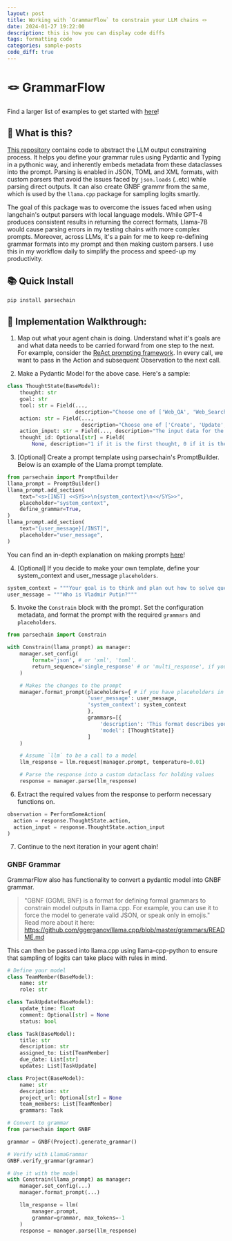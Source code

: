 ```yaml
---
layout: post
title: Working with `GrammarFlow` to constrain your LLM chains 🪢
date: 2024-01-27 19:22:00
description: this is how you can display code diffs
tags: formatting code
categories: sample-posts
code_diff: true
---
```


# 🪢 GrammarFlow

Find a larger list of examples to get started with [here](https://github.com/e-lab/SyntaxShaper/blob/main/demo.ipynb)!

## 🤔 What is this?

[This repository](https://github.com/e-lab/SyntaxShaper/) contains code to abstract the LLM output constraining process. It helps you define your grammar rules using Pydantic and Typing in a pythonic way, and inherently embeds metadata from these dataclasses into the prompt. Parsing is enabled in JSON, TOML and XML formats, with custom parsers that avoid the issues faced by `json.loads` (..etc) while parsing direct outputs. It can also create GNBF grammr from the same, which is used by the `llama.cpp` package for sampling logits smartly. 

The goal of this package was to overcome the issues faced when using langchain's output parsers with local language models. While GPT-4 produces consistent results in returning the correct formats, Llama-7B would cause parsing errors in my testing chains with more complex prompts. Moreover, across LLMs, it's a pain for me to keep re-defining grammar formats into my prompt and then making custom parsers. I use this in my workflow daily to simplify the process and speed-up my productivity. 

## 📚 Quick Install

`pip install parsechain`

## 📃 Implementation Walkthrough:

1. Map out what your agent chain is doing. Understand what it's goals are and what data needs to be carried forward from one step to the next. 
For example, consider the [ReAct prompting framework](https://react-lm.github.io/). In every call, we want to pass in the Action and subsequent Observation to the next call. 

2. Make a Pydantic Model for the above case. Here's a sample: 
```python 
class ThoughtState(BaseModel):
    thought: str
    goal: str
    tool: str = Field(...,
                      description="Choose one of ['Web_QA', 'Web_Search', 'Web_Scraping', 'Web_Automation', 'Web_Research']")
    action: str = Field(...,
                        description="Choose one of ['Create', 'Update', 'Delete', 'Read']")
    action_input: str = Field(..., description="The input data for the action")
    thought_id: Optional[str] = Field(
        None, description="1 if it is the first thought, 0 if it is the final thought.")
```

3. [Optional] Create a prompt template using parsechain's PromptBuilder. Below is an example of the Llama prompt template. 
```python 
from parsechain import PromptBuilder
llama_prompt = PromptBuilder()
llama_prompt.add_section(
    text="<s>[INST] <<SYS>>\n{system_context}\n<</SYS>>",
    placeholder="system_context",
    define_grammar=True,
)
llama_prompt.add_section(
    text="{user_message}[/INST]",
    placeholder="user_message",
)
```
You can find an in-depth explanation on making prompts [here](https://github.com/e-lab/SyntaxShaper/blob/main/demo.ipynb)!

4. [Optional] If you decide to make your own template, define your system_context and user_message `placeholders`. 
```python
system_context = """Your goal is to think and plan out how to solve questions using agent tools provided to you. Think about all aspects of your thought process."""
user_message = """Who is Vladmir Putin?"""
```

5. Invoke the `Constrain` block with the prompt. Set the configuration metadata, and format the prompt with the required `grammars` and `placeholders`.
```python
from parsechain import Constrain 

with Constrain(llama_prompt) as manager:
    manager.set_config(
        format='json', # or 'xml', 'toml'. 
        return_sequence='single_response' # or 'multi_response', if you need multiple grammars. 
    )

    # Makes the changes to the prompt
    manager.format_prompt(placeholders={ # if you have placeholders in the prompt
                          'user_message': user_message,
                          'system_context': system_context
                          },
                          grammars=[{
                              'description': 'This format describes your current thinking state', # Description of the response format
                              'model': [ThoughtState]}
                          ]
    )

    # Assume `llm` to be a call to a model
    llm_response = llm.request(manager.prompt, temperature=0.01)

    # Parse the response into a custom dataclass for holding values
    response = manager.parse(llm_response)
```

6. Extract the required values from the response to perform necessary functions on. 

```python 
observation = PerformSomeAction(
  action = response.ThoughtState.action, 
  action_input = response.ThoughtState.action_input
) 
```

7. Continue to the next iteration in your agent chain! 

### GNBF Grammar 

GrammarFlow also has functionality to convert a pydantic model into GNBF grammar. 
> "GBNF (GGML BNF) is a format for defining formal grammars to constrain model outputs in llama.cpp. For example, you can use it to force the model to generate valid JSON, or speak only in emojis."
> Read more about it here: https://github.com/ggerganov/llama.cpp/blob/master/grammars/README.md

This can then be passed into llama.cpp using llama-cpp-python to ensure that sampling of logits can take place with rules in mind. 

```python
# Define your model 
class TeamMember(BaseModel):
    name: str
    role: str

class TaskUpdate(BaseModel):
    update_time: float
    comment: Optional[str] = None
    status: bool

class Task(BaseModel):
    title: str
    description: str
    assigned_to: List[TeamMember]
    due_date: List[str]
    updates: List[TaskUpdate]

class Project(BaseModel):
    name: str
    description: str
    project_url: Optional[str] = None
    team_members: List[TeamMember]
    grammars: Task

# Convert to grammar
from parsechain import GNBF

grammar = GNBF(Project).generate_grammar()

# Verify with LlamaGrammar
GNBF.verify_grammar(grammar)

# Use it with the model 
with Constrain(llama_prompt) as manager: 
    manager.set_config(...)
    manager.format_prompt(...)

    llm_response = llm(
        manager.prompt,
        grammar=grammar, max_tokens=-1
    )
    response = manager.parse(llm_response)
```

